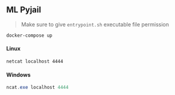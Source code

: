 ## ML Pyjail

> Make sure to give `entrypoint.sh` executable file permission

```shell
docker-compose up
```
#### Linux

```shell
netcat localhost 4444
```

#### Windows
```powershell
ncat.exe localhost 4444
```